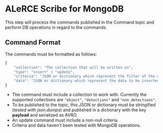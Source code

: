 # ALeRCE Scribe for MongoDB

This step will process the commands published in the Command topic and perform DB operations in regard to the commands.

## Command Format

The commands must be formatted as follows:

```js
{
    "collection": "The collection that will be written on",
    "type": "insert" | "update",
    "criteria": "JSON or dictionary which represent the filter of the query",
    "data": "JSON or dictionary which represent the data to be inserted or updated"
}
```
 - The command must include a collection to work with. Currently the supported collections are ``"object"``, ``"detections"`` and ``"non_detections"``.
 - To be published to the topic, this JSON or dictionary must be stringified (*tested with json.dumps*) and published in a dictionary with the key **payload** and serialized as AVRO.
 - An update command must include a non-null criteria.
 - Criteria and data haven't been tested with MongoDB operations.